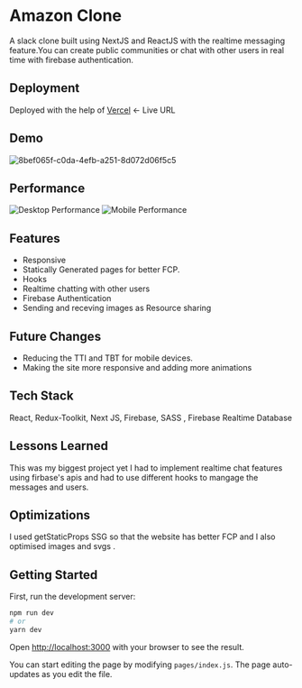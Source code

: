 # Amazon Clone

A slack clone built using NextJS and ReactJS with the realtime messaging feature.You can create public communities or chat with other users in real time with firebase authentication.

## Deployment

Deployed with the help of [Vercel](https://slack-clone-using-next-js.vercel.app/signin) <- Live URL

## Demo

![8bef065f-c0da-4efb-a251-8d072d06f5c5](https://user-images.githubusercontent.com/76635865/145765809-d9947df9-69fa-4706-8bf6-1d95d1f544f2.png)

## Performance

![Desktop Performance](https://user-images.githubusercontent.com/76635865/145766321-f93b87c4-ede3-4662-a6b9-725778e78a9d.png)
![Mobile Performance](https://user-images.githubusercontent.com/76635865/145766407-87795980-7cf0-41b9-b79c-e043f409e981.png)

## Features

- Responsive
- Statically Generated pages for better FCP.
- Hooks 
- Realtime chatting with other users
- Firebase Authentication
- Sending and receving images as Resource sharing


## Future Changes

- Reducing the TTI and TBT for mobile devices.
- Making the site more responsive and adding more animations


## Tech Stack

 React, Redux-Toolkit, Next JS, Firebase, SASS , Firebase Realtime Database


## Lessons Learned

This was my biggest project yet I had to implement realtime chat features using firbase's apis and had to use different hooks to mangage the messages and users.

## Optimizations

I used getStaticProps SSG so that the website has better FCP and I also optimised images and svgs .


## Getting Started

First, run the development server:

```bash
npm run dev
# or
yarn dev
```

Open [http://localhost:3000](http://localhost:3000) with your browser to see the result.

You can start editing the page by modifying `pages/index.js`. The page auto-updates as you edit the file.
